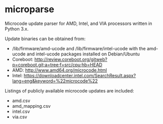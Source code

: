 microparse
==========

Microcode update parser for AMD, Intel, and VIA processors written in Python 3.x.

Update binaries can be obtained from:
* /lib/firmware/amd-ucode and /lib/firmware/intel-ucode with the amd-ucode and intel-ucode packages installed on Debian/Ubuntu
* Coreboot: http://review.coreboot.org/gitweb?p=coreboot.git;a=tree;f=src/cpu;hb=HEAD
* AMD: http://www.amd64.org/microcode.html
* Intel: https://downloadcenter.intel.com/SearchResult.aspx?lang=eng&keyword=%22microcode%22

Listings of publicly available microcode updates are included:
* amd.csv
* amd_mapping.csv
* intel.csv
* via.csv
